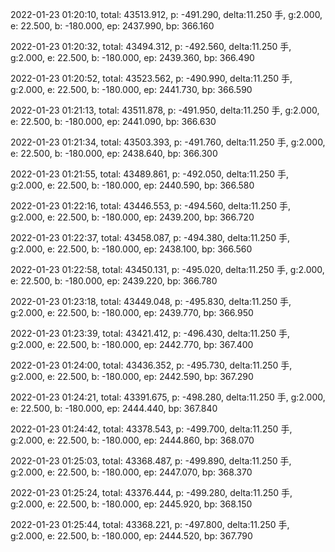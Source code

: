 2022-01-23 01:20:10, total: 43513.912, p: -491.290, delta:11.250 手, g:2.000, e: 22.500, b: -180.000, ep: 2437.990, bp: 366.160

2022-01-23 01:20:32, total: 43494.312, p: -492.560, delta:11.250 手, g:2.000, e: 22.500, b: -180.000, ep: 2439.360, bp: 366.490

2022-01-23 01:20:52, total: 43523.562, p: -490.990, delta:11.250 手, g:2.000, e: 22.500, b: -180.000, ep: 2441.730, bp: 366.590

2022-01-23 01:21:13, total: 43511.878, p: -491.950, delta:11.250 手, g:2.000, e: 22.500, b: -180.000, ep: 2441.090, bp: 366.630

2022-01-23 01:21:34, total: 43503.393, p: -491.760, delta:11.250 手, g:2.000, e: 22.500, b: -180.000, ep: 2438.640, bp: 366.300

2022-01-23 01:21:55, total: 43489.861, p: -492.050, delta:11.250 手, g:2.000, e: 22.500, b: -180.000, ep: 2440.590, bp: 366.580

2022-01-23 01:22:16, total: 43446.553, p: -494.560, delta:11.250 手, g:2.000, e: 22.500, b: -180.000, ep: 2439.200, bp: 366.720

2022-01-23 01:22:37, total: 43458.087, p: -494.380, delta:11.250 手, g:2.000, e: 22.500, b: -180.000, ep: 2438.100, bp: 366.560

2022-01-23 01:22:58, total: 43450.131, p: -495.020, delta:11.250 手, g:2.000, e: 22.500, b: -180.000, ep: 2439.220, bp: 366.780

2022-01-23 01:23:18, total: 43449.048, p: -495.830, delta:11.250 手, g:2.000, e: 22.500, b: -180.000, ep: 2439.770, bp: 366.950

2022-01-23 01:23:39, total: 43421.412, p: -496.430, delta:11.250 手, g:2.000, e: 22.500, b: -180.000, ep: 2442.770, bp: 367.400

2022-01-23 01:24:00, total: 43436.352, p: -495.730, delta:11.250 手, g:2.000, e: 22.500, b: -180.000, ep: 2442.590, bp: 367.290

2022-01-23 01:24:21, total: 43391.675, p: -498.280, delta:11.250 手, g:2.000, e: 22.500, b: -180.000, ep: 2444.440, bp: 367.840

2022-01-23 01:24:42, total: 43378.543, p: -499.700, delta:11.250 手, g:2.000, e: 22.500, b: -180.000, ep: 2444.860, bp: 368.070

2022-01-23 01:25:03, total: 43368.487, p: -499.890, delta:11.250 手, g:2.000, e: 22.500, b: -180.000, ep: 2447.070, bp: 368.370

2022-01-23 01:25:24, total: 43376.444, p: -499.280, delta:11.250 手, g:2.000, e: 22.500, b: -180.000, ep: 2445.920, bp: 368.150

2022-01-23 01:25:44, total: 43368.221, p: -497.800, delta:11.250 手, g:2.000, e: 22.500, b: -180.000, ep: 2444.520, bp: 367.790